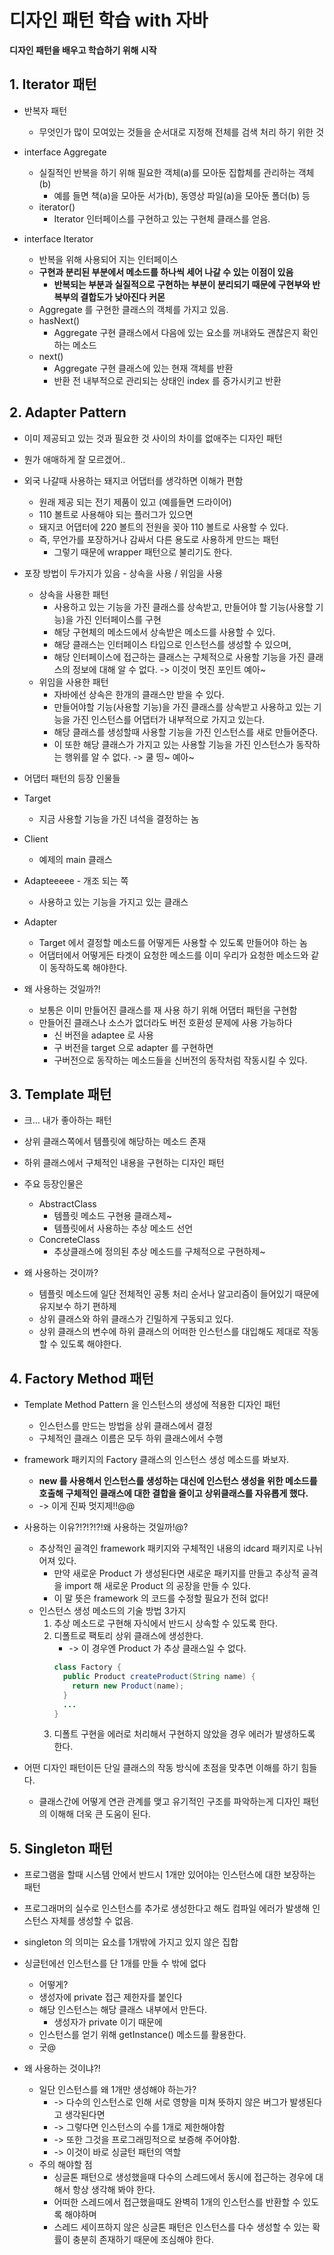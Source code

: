 # 디자인 패턴 학습 with 자바

**디자인 패턴을 배우고 학습하기 위해 시작**

## 1. Iterator 패턴
- 반복자 패턴
  - 무엇인가 많이 모여있는 것들을 순서대로 지정해 전체를 검색 처리 하기 위한 것
- interface Aggregate
  - 실질적인 반복을 하기 위해 필요한 객체(a)를 모아둔 집합체를 관리하는 객체(b)
    - 예를 들면 책(a)을 모아둔 서가(b), 동영상 파일(a)을 모아둔 폴더(b) 등
  - iterator()
    - Iterator 인터페이스를 구현하고 있는 구현체 클래스를 얻음.

- interface Iterator
  - 반복을 위해 사용되어 지는 인터페이스
  - **구현과 분리된 부분에서 메소드를 하나씩 세어 나갈 수 있는 이점이 있음**
    - **반복되는 부분과 실질적으로 구현하는 부분이 분리되기 때문에 구현부와 반복부의 결합도가 낮아진다 커몬**
  - Aggregate 를 구현한 클래스의 객체를 가지고 있음.
  - hasNext()
    - Aggregate 구현 클래스에서 다음에 있는 요소를 꺼내와도 괜찮은지 확인하는 메소드
  - next()
    - Aggregate 구현 클래스에 있는 현재 객체를 반환
    - 반환 전 내부적으로 관리되는 상태인 index 를 증가시키고 반환
    

## 2. Adapter Pattern 
- 이미 제공되고 있는 것과 필요한 것 사이의 차이를 없애주는 디자인 패턴
- 뭔가 애매하게 잘 모르겠어..
- 외국 나갈때 사용하는 돼지코 어댑터를 생각하면 이해가 편함
  - 원래 제공 되는 전기 제품이 있고 (예를들면 드라이어)
  - 110 볼트로 사용해야 되는 플러그가 있으면
  - 돼지코 어댑터에 220 볼트의 전원을 꽂아 110 볼트로 사용할 수 있다.
  - 즉, 무언가를 포장하거나 감싸서 다른 용도로 사용하게 만드는 패턴
    - 그렇기 때문에 wrapper 패턴으로 불리기도 한다.

- 포장 방법이 두가지가 있음 - 상속을 사용 /  위임을 사용
  - 상속을 사용한 패턴
    - 사용하고 있는 기능을 가진 클래스를 상속받고, 만들어야 할 기능(사용할 기능)을 가진 인터페이스를 구현
    - 해당 구현체의 메소드에서 상속받은 메소드를 사용할 수 있다.
    - 해당 클래스는 인터페이스 타입으로 인스턴스를 생성할 수 있으며,
    - 해당 인터페이스에 접근하는 클래스는 구체적으로 사용할 기능을 가진 클래스의 정보에 대해 알 수 없다. -> 이것이 멋진 포인트 예아~
  - 위임을 사용한 패턴
    - 자바에선 상속은 한개의 클래스만 받을 수 있다.
    - 만들어야할 기능(사용할 기능)을 가진 클래스를 상속받고 사용하고 있는 기능을 가진 인스턴스를 어댑터가 내부적으로 가지고 있는다.
    - 해당 클래스를 생성할때 사용할 기능을 가진 인스턴스를 새로 만들어준다.
    - 이 또한 해당 클래스가 가지고 있는 사용할 기능을 가진 인스턴스가 동작하는 행위를 알 수 없다. -> 쿨 띵~ 예아~

- 어댑터 패턴의 등장 인물들
- Target
  - 지금 사용할 기능을 가진 녀석을 결정하는 놈
- Client
  - 예제의 main 클래스
- Adapteeeee - 개조 되는 쪽
  - 사용하고 있는 기능을 가지고 있는 클래스
- Adapter
  - Target 에서 결정할 메소드를 어떻게든 사용할 수 있도록 만들어야 하는 놈
  - 어댑터에서 어떻게든 타겟이 요청한 메소드를 이미 우리가 요청한 메소드와 같이 동작하도록 해야한다.

- 왜 사용하는 것일까?!
  - 보통은 이미 만들어진 클래스를 재 사용 하기 위해 어댑터 패턴을 구현함
  - 만들어진 클래스나 소스가 없더라도 버전 호환성 문제에 사용 가능하다
    - 신 버전을 adaptee 로 사용
    - 구 버전을 target 으로 adapter 를 구현하면
    - 구버전으로 동작하는 메소드들을 신버전의 동작처럼 작동시킬 수 있다.


## 3. Template 패턴
- 크... 내가 좋아하는 패턴
- 상위 클래스쪽에서 템플릿에 해당하는 메소드 존재
- 하위 클래스에서 구체적인 내용을 구현하는 디자인 패턴

- 주요 등장인물은
  - AbstractClass
    - 템플릿 메소드 구현용 클래스제~
    - 템플릿에서 사용하는 추상 메소드 선언
  - ConcreteClass
    - 추상클래스에 정의된 추상 메소드를 구체적으로 구현하제~

- 왜 사용하는 것이까?
  - 템플릿 메소드에 일단 전체적인 공통 처리 순서나 알고리즘이 들어있기 때문에 유지보수 하기 편하제
  - 상위 클래스와 하위 클래스가 긴밀하게 구동되고 있다.
  - 상위 클래스의 변수에 하위 클래스의 어떠한 인스턴스를 대입해도 제대로 작동할 수 있도록 해야한다.


## 4. Factory Method 패턴
- Template Method Pattern 을 인스턴스의 생성에 적용한 디자인 패턴
  - 인스턴스를 만드는 방법을 상위 클래스에서 결정
  - 구체적인 클래스 이름은 모두 하위 클래스에서 수행
- framework 패키지의 Factory 클래스의 인스턴스 생성 메소드를 봐보자.
  - **new 를 사용해서 인스턴스를 생성하는 대신에 인스턴스 생성을 위한 메소드를 호출해 구체적인 클래스에 대한 결합을 줄이고 상위클래스를 자유롭게 했다.**
  - -> 이게 진짜 멋지제!!@@

- 사용하는 이유?!?!?!?!왜 사용하는 것일까!@?
  - 추상적인 골격인 framework 패키지와 구체적인 내용의 idcard 패키지로 나뉘어져 있다.
    - 만약 새로운 Product 가 생성된다면 새로운 패키지를 만들고 추상적 골격을 import 해 새로운 Product 의 공장을 만들 수 있다.
    - 이 말 뜻은 framework 의 코드를 수정할 필요가 전혀 없다!
  - 인스턴스 생성 메소드의 기술 방법 3가지
    1. 추상 메소드로 구현해 자식에서 반드시 상속할 수 있도록 한다.
    2. 디폴트로 팩토리 상위 클래스에 생성한다.
       - -> 이 경우엔 Product 가 추상 클래스일 수 없다.
       ``` java
       class Factory {
         public Product createProduct(String name) {
           return new Product(name);
         }
         ...
       } 
       ```
    3. 디폴트 구현을 에러로 처리해서 구현하지 않았을 경우 에러가 발생하도록 한다.

- 어떤 디자인 패턴이든 단일 클래스의 작동 방식에 초점을 맞추면 이해를 하기 힘들다.
  - 클래스간에 어떻게 연관 관계를 맺고 유기적인 구조를 파악하는게 디자인 패턴의 이해해 더욱 큰 도움이 된다.



## 5. Singleton 패턴
- 프로그램을 할때 시스템 안에서 반드시 1개만 있어야는 인스턴스에 대한 보장하는 패턴
- 프로그래머의 실수로 인스턴스를 추가로 생성한다고 해도 컴파일 에러가 발생해 인스턴스 자체를 생성할 수 없음.
- singleton 의 의미는 요소를 1개밖에 가지고 있지 않은 집합

- 싱글턴에선 인스턴스를 단 1개를 만들 수 밖에 없다
  - 어떻게?
  - 생성자에 private 접근 제한자를 붙인다
  - 해당 인스턴스는 해당 클래스 내부에서 만든다.
    - 생성자가 private 이기 때문에
  - 인스턴스를 얻기 위해 getInstance() 메소드를 활용한다.
  - 굿@


- 왜 사용하는 것이냐?!
  - 일단 인스턴스를 왜 1개만 생성해야 하는가?
    - -> 다수의 인스턴스로 인해 서로 영향을 미쳐 뜻하지 않은 버그가 발생된다고 생각된다면
    - -> 그렇다면 인스턴스의 수를 1개로 제한해야함
    - -> 또한 그것을 프로그래밍적으로 보증해 주어야함.
    - -> 이것이 바로 싱글턴 패턴의 역할
  - 주의 해야할 점
    - 싱글톤 패턴으로 생성했을때 다수의 스레드에서 동시에 접근하는 경우에 대해서 항상 생각해 봐야 한다.
    - 어떠한 스레드에서 접근했을때도 완벽히 1개의 인스턴스를 반환할 수 있도록 해야하며
    - 스레드 세이프하지 않은 싱글톤 패턴은 인스턴스를 다수 생성할 수 있는 확률이 충분히 존재하기 때문에 조심해야 한다.